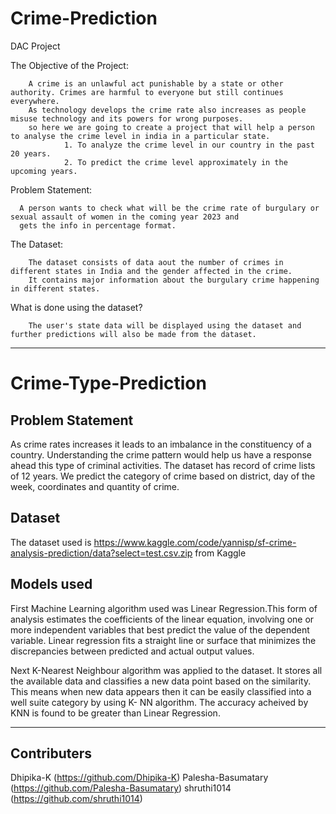 # Crime-Prediction
DAC Project

The Objective of the Project:

        A crime is an unlawful act punishable by a state or other authority. Crimes are harmful to everyone but still continues everywhere.
        As technology develops the crime rate also increases as people misuse technology and its powers for wrong purposes.
        so here we are going to create a project that will help a person to analyse the crime level in india in a particular state.
                1. To analyze the crime level in our country in the past 20 years.
                2. To predict the crime level approximately in the upcoming years.

Problem Statement:
      
      A person wants to check what will be the crime rate of burgulary or sexual assault of women in the coming year 2023 and
      gets the info in percentage format.
      

The Dataset:
     
        The dataset consists of data aout the number of crimes in different states in India and the gender affected in the crime.
        It contains major information about the burgulary crime happening in different states.
        
What is done using the dataset?
        
        The user's state data will be displayed using the dataset and further predictions will also be made from the dataset.
-------------------------------------------------------------------------------------------------------------------------------------

# Crime-Type-Prediction

## Problem Statement
As crime rates increases it leads to an imbalance in the constituency of a country. Understanding the crime pattern would help us have a response ahead this type of criminal activities. The dataset has record of crime lists of 12 years. We predict the category of crime based on district, day of the week, coordinates and quantity of crime.

## Dataset
The dataset used is https://www.kaggle.com/code/yannisp/sf-crime-analysis-prediction/data?select=test.csv.zip from Kaggle

## Models used
First Machine Learning algorithm used was Linear Regression.This form of analysis estimates the coefficients of the linear equation, involving one or more independent variables that best predict the value of the dependent variable. Linear regression fits a straight line or surface that minimizes the discrepancies between predicted and actual output values.

Next K-Nearest Neighbour algorithm was applied to the dataset. It stores all the available data and classifies a new data point based on the similarity. This means when new data appears then it can be easily classified into a well suite category by using K- NN algorithm. The accuracy acheived by KNN is found to be greater than Linear Regression.

--------------------------------------------------------------------------------------------------------------------------------------

## Contributers
Dhipika-K (https://github.com/Dhipika-K)
Palesha-Basumatary (https://github.com/Palesha-Basumatary)
shruthi1014 (https://github.com/shruthi1014)


